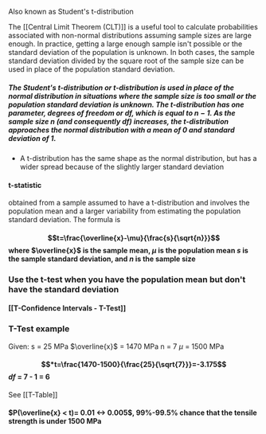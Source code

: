 Also known as Student's t-distribution

The [[Central Limit Theorem (CLT)]] is a useful tool to calculate probabilities associated with non-normal distributions assuming sample sizes are large enough. In practice, getting a large enough sample isn't possible or the standard deviation of the population is unknown. In both cases, the sample standard deviation divided by the square root of the sample size can be used in place of the population standard deviation. 
##### The Student's t-distribution or t-distribution is used in place of the normal distribution in situations where the sample size is too small or the population standard deviation is unknown. The t-distribution has one parameter, degrees of freedom or $d⁢f$, which is equal to $n−1$. As the sample size $n$ (and consequently $d⁢f$) increases, the t-distribution approaches the normal distribution with a mean of $0$ and standard deviation of $1$. 

- A t-distribution has the same shape as the normal distribution, but has a wider spread because of the slightly larger standard deviation

#### t-statistic
obtained from a sample assumed to have a t-distribution and involves the population mean and a larger variability from estimating the population standard deviation. The formula is 
#### $$t=\frac{\overline{x}-\mu}{\frac{s}{\sqrt{n}}}$$where $\overline{x}$ is the sample mean, $\mu$ is the population mean $s$ is the sample standard deviation, and $n$ is the sample size

### Use the t-test when you have the population mean but don't have the standard deviation

#### [[T-Confidence Intervals - T-Test]]



### T-Test example
Given:
s = 25 MPa
$\overline{x}$ = 1470 MPa
n = 7
$\mu$ = 1500 MPa
 
#### $$*t=\frac{1470-1500}{\frac{25}{\sqrt{7}}}=-3.175$$ $df$ = 7 - 1 = 6
See [[T-Table]]

#### $P(\overline{x} < t)= 0.01 <-> 0.005$, 99%-99.5% chance that the tensile strength is under 1500 MPa
